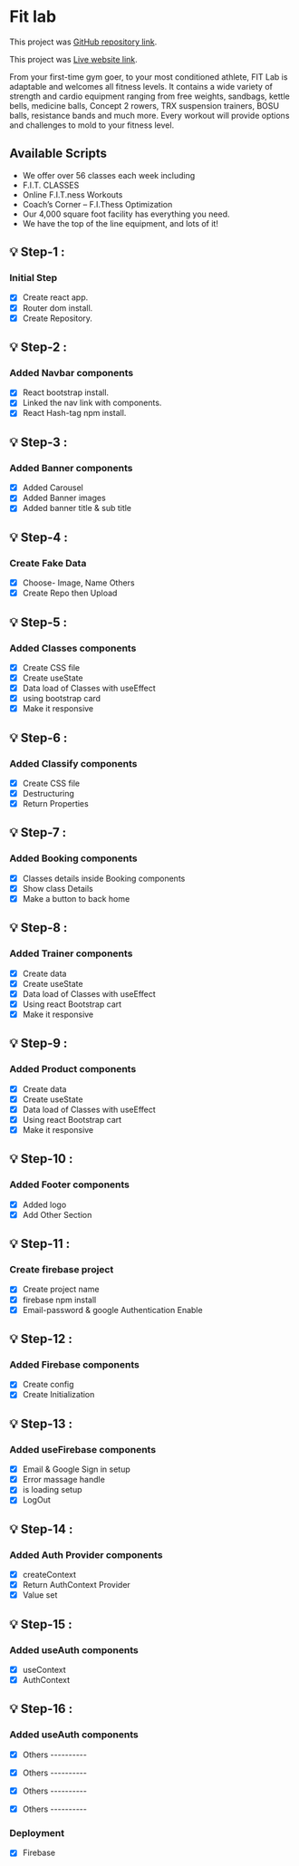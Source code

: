 # Fit lab
This project was [GitHub repository link](https://github.com/Programming-Hero-Web-Course3/healthcare-related-website-musasazib).

This project was [Live website link](https://fit-lab-dhaka.web.app).

From your first-time gym goer, to your most conditioned athlete, FIT Lab is adaptable and welcomes all fitness levels. It contains a wide variety of strength and cardio equipment ranging from free weights, sandbags, kettle bells, medicine balls, Concept 2 rowers, TRX suspension trainers, BOSU balls, resistance bands and much more. Every workout will provide options and challenges to mold to your fitness level.

## Available Scripts
- We offer over 56 classes each week including
- F.I.T. CLASSES
- Online F.I.T.ness Workouts
- Coach’s Corner – F.I.Thess Optimization
- Our 4,000 square foot facility has everything you need.
- We have the top of the line equipment, and lots of it!

## :bulb: Step-1 :
### Initial Step
- [x] Create react app.
- [x] Router dom install.
- [x] Create Repository.

## :bulb: Step-2 :
### Added Navbar components
- [x] React bootstrap install.
- [x] Linked the nav link with components.
- [x] React Hash-tag npm install.

## :bulb: Step-3 :
### Added Banner components
- [x] Added Carousel
- [x] Added Banner images
- [x] Added banner title & sub title

## :bulb: Step-4 :
### Create Fake Data
- [x] Choose- Image, Name Others 
- [x] Create Repo then Upload

## :bulb: Step-5 :
### Added Classes components
- [x] Create CSS file
- [x] Create useState 
- [x] Data load of Classes with useEffect
- [x] using bootstrap card
- [x] Make it responsive

## :bulb: Step-6 :
### Added Classify components
- [X] Create CSS file
- [x] Destructuring
- [x] Return Properties

## :bulb: Step-7 :
### Added Booking components
- [x] Classes details inside Booking components
- [x] Show class Details
- [x] Make a button to back home

## :bulb: Step-8 :
### Added Trainer components
- [x] Create data
- [x] Create useState 
- [x] Data load of Classes with useEffect
- [x] Using react Bootstrap cart
- [x] Make it responsive

## :bulb: Step-9 :
### Added Product components
- [x] Create data
- [x] Create useState 
- [x] Data load of Classes with useEffect
- [x] Using react Bootstrap cart
- [x] Make it responsive

## :bulb: Step-10 :
### Added Footer components
- [x] Added logo  
- [x] Add Other Section

## :bulb: Step-11 :
### Create firebase project
- [x] Create project name 
- [x] firebase npm install
- [x] Email-password & google Authentication Enable

## :bulb: Step-12 :
### Added Firebase components
- [x] Create config
- [x] Create Initialization

## :bulb: Step-13 :
### Added useFirebase components
- [x] Email & Google Sign in setup
- [x] Error massage handle
- [x] is loading setup
- [x] LogOut

## :bulb: Step-14 :
### Added Auth Provider components
- [x] createContext
- [x] Return AuthContext Provider
- [x] Value set

## :bulb: Step-15 :
### Added useAuth components
- [x] useContext
- [x] AuthContext

## :bulb: Step-16 :
### Added useAuth components
- [x] Others ----------
- [x] Others ----------
- [x] Others ----------
- [x] Others ----------


### Deployment
- [x] Firebase
